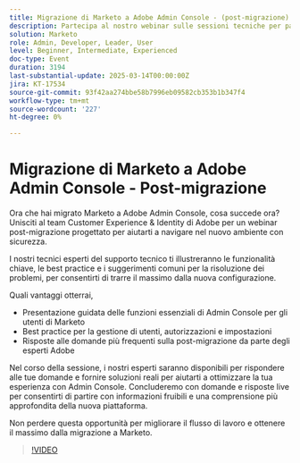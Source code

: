 ```yaml
---
title: Migrazione di Marketo a Adobe Admin Console - (post-migrazione)
description: Partecipa al nostro webinar sulle sessioni tecniche per padroneggiare la tua nuova configurazione di Marketo in Adobe Admin Console! Scopri le funzionalità chiave, le best practice e i suggerimenti per la risoluzione dei problemi dal team Customer Experience & Identity di Adobe. Ottieni informazioni approfondite sulla gestione di utenti, autorizzazioni e impostazioni e risposte alle domande più frequenti sulla post-migrazione. Non perderti le domande e risposte live sulle soluzioni reali e le informazioni fruibili per ottimizzare il tuo flusso di lavoro.
solution: Marketo
role: Admin, Developer, Leader, User
level: Beginner, Intermediate, Experienced
doc-type: Event
duration: 3194
last-substantial-update: 2025-03-14T00:00:00Z
jira: KT-17534
source-git-commit: 93f42aa274bbe58b7996eb09582cb353b1b347f4
workflow-type: tm+mt
source-wordcount: '227'
ht-degree: 0%

---
```



# Migrazione di Marketo a Adobe Admin Console - Post-migrazione


Ora che hai migrato Marketo a Adobe Admin Console, cosa succede ora? Unisciti al team Customer Experience &amp; Identity di Adobe per un webinar post-migrazione progettato per aiutarti a navigare nel nuovo ambiente con sicurezza.

I nostri tecnici esperti del supporto tecnico ti illustreranno le funzionalità chiave, le best practice e i suggerimenti comuni per la risoluzione dei problemi, per consentirti di trarre il massimo dalla nuova configurazione.

Quali vantaggi otterrai,

* Presentazione guidata delle funzioni essenziali di Admin Console per gli utenti di Marketo
* Best practice per la gestione di utenti, autorizzazioni e impostazioni
* Risposte alle domande più frequenti sulla post-migrazione da parte degli esperti Adobe

Nel corso della sessione, i nostri esperti saranno disponibili per rispondere alle tue domande e fornire soluzioni reali per aiutarti a ottimizzare la tua esperienza con Admin Console. Concluderemo con domande e risposte live per consentirti di partire con informazioni fruibili e una comprensione più approfondita della nuova piattaforma.

Non perdere questa opportunità per migliorare il flusso di lavoro e ottenere il massimo dalla migrazione a Marketo.

>[!VIDEO](https://video.tv.adobe.com/v/3451635/?learn=on&enablevpops)
